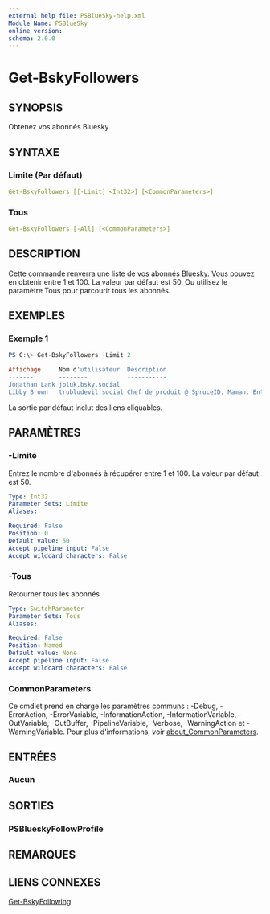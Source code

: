 ```yaml
---
external help file: PSBlueSky-help.xml
Module Name: PSBlueSky
online version:
schema: 2.0.0
---
```


# Get-BskyFollowers

## SYNOPSIS

Obtenez vos abonnés Bluesky

## SYNTAXE

### Limite (Par défaut)

```yaml
Get-BskyFollowers [[-Limit] <Int32>] [<CommonParameters>]
```

### Tous

```yaml
Get-BskyFollowers [-All] [<CommonParameters>]
```

## DESCRIPTION

Cette commande renverra une liste de vos abonnés Bluesky. Vous pouvez en obtenir entre 1 et 100. La valeur par défaut est 50. Ou utilisez le paramètre Tous pour parcourir tous les abonnés.

## EXEMPLES

### Exemple 1

```powershell
PS C:\> Get-BskyFollowers -Limit 2

Affichage     Nom d'utilisateur  Description
-------       --------           -----------
Jonathan Lank jpluk.bsky.social
Libby Brown   trubludevil.social Chef de produit @ SpruceID. Maman. Enthousiaste des portefeuilles numériques et des clés de passe. Fan de Duke. Habitant de la banlieue de Seattle.
```

La sortie par défaut inclut des liens cliquables.

## PARAMÈTRES

### -Limite

Entrez le nombre d'abonnés à récupérer entre 1 et 100.
La valeur par défaut est 50.

```yaml
Type: Int32
Parameter Sets: Limite
Aliases:

Required: False
Position: 0
Default value: 50
Accept pipeline input: False
Accept wildcard characters: False
```

### -Tous

Retourner tous les abonnés

```yaml
Type: SwitchParameter
Parameter Sets: Tous
Aliases:

Required: False
Position: Named
Default value: None
Accept pipeline input: False
Accept wildcard characters: False
```

### CommonParameters
Ce cmdlet prend en charge les paramètres communs : -Debug, -ErrorAction, -ErrorVariable, -InformationAction, -InformationVariable, -OutVariable, -OutBuffer, -PipelineVariable, -Verbose, -WarningAction et -WarningVariable. Pour plus d'informations, voir [about_CommonParameters](http://go.microsoft.com/fwlink/?LinkID=113216).

## ENTRÉES

### Aucun

## SORTIES

### PSBlueskyFollowProfile

## REMARQUES

## LIENS CONNEXES

[Get-BskyFollowing](Get-BskyFollowing.md)
